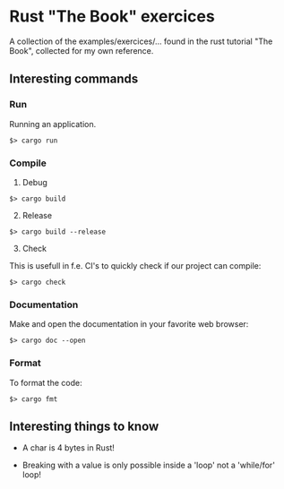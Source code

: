 Rust "The Book" exercices
=========================

A collection of the examples/exercices/... found in the rust tutorial "The Book", collected for my own reference.

Interesting commands
--------------------

### Run ###

Running an application.

```
$> cargo run
```

### Compile ###

1. Debug
```
$> cargo build
```

2. Release
```
$> cargo build --release
```

3. Check

This is usefull in f.e. CI's to quickly check if our project can compile:
```
$> cargo check
```

### Documentation ###

Make and open the documentation in your favorite web browser:
```
$> cargo doc --open
```

### Format ###

To format the code:
```
$> cargo fmt
```

Interesting things to know
--------------------------

* A char is 4 bytes in Rust!

* Breaking with a value is only possible inside a 'loop' not a 'while/for' loop!
